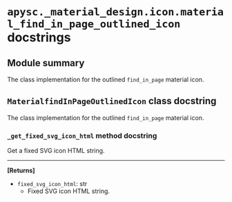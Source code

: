 # `apysc._material_design.icon.material_find_in_page_outlined_icon` docstrings

## Module summary

The class implementation for the outlined `find_in_page` material icon.

## `MaterialfindInPageOutlinedIcon` class docstring

The class implementation for the outlined `find_in_page` material icon.

### `_get_fixed_svg_icon_html` method docstring

Get a fixed SVG icon HTML string.<hr>

**[Returns]**

- `fixed_svg_icon_html`: str
  - Fixed SVG icon HTML string.